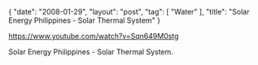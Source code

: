 {
   "date": "2008-01-29",
   "layout": "post",
   "tag": [
      "Water"
   ],
   "title": "Solar Energy Philippines - Solar Thermal System"
}

https://www.youtube.com/watch?v=Sqn649M0stg

Solar Energy Philippines - Solar Thermal System.